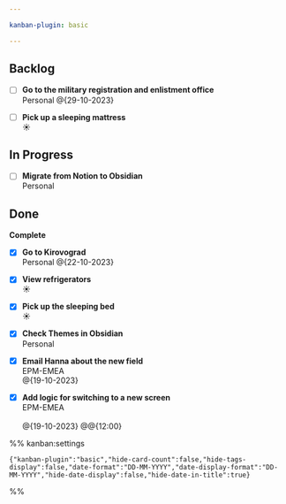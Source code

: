 ```yaml
---

kanban-plugin: basic

---
```


## Backlog

- [ ] **Go to the military registration and enlistment office**<br>Personal @{29-10-2023}
- [ ] **Pick up a sleeping mattress**<br>☀


## In Progress

- [ ] **Migrate from Notion to Obsidian**<br>Personal


## Done

**Complete**
- [x] **Go to Kirovograd**<br>Personal @{22-10-2023}
- [x] **View refrigerators**<br>☀
- [x] **Pick up the sleeping bed**<br>☀
- [x] **Check Themes in Obsidian**<br>Personal
- [x] **Email Hanna about the new field**<br>EPM-EMEA<br>@{19-10-2023}
- [x] **Add logic for switching to a new screen**<br>EPM-EMEA<br><br>@{19-10-2023} @@{12:00}




%% kanban:settings
```
{"kanban-plugin":"basic","hide-card-count":false,"hide-tags-display":false,"date-format":"DD-MM-YYYY","date-display-format":"DD-MM-YYYY","hide-date-display":false,"hide-date-in-title":true}
```
%%